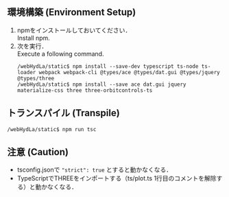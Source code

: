 ## 環境構築 (Environment Setup)
1. npmをインストールしておいてください．  
  Install npm.
1. 次を実行．  
  Execute a following command.  
    ```
    /webHydLa/static$ npm install --save-dev typescript ts-node ts-loader webpack webpack-cli @types/ace @types/dat.gui @types/jquery @types/three
    /webHydLa/static$ npm install --save ace dat.gui jquery materialize-css three three-orbitcontrols-ts
    ```

## トランスパイル (Transpile)
```
/webHydLa/static$ npm run tsc
```

## 注意 (Caution)
- tsconfig.jsonで ```"strict": true``` とすると動かなくなる．  
- TypeScriptでTHREEをインポートする（ts/plot.ts 1行目のコメントを解除する）と動かなくなる．